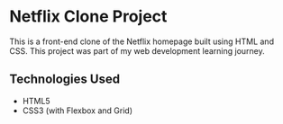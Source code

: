 # Netflix Clone Project

This is a front-end clone of the Netflix homepage built using HTML and CSS. This project was part of my web development learning journey.

## Technologies Used
* HTML5
* CSS3 (with Flexbox and Grid)
